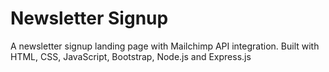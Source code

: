 # Newsletter Signup
A newsletter signup landing page with Mailchimp API integration. Built with HTML, CSS, JavaScript, Bootstrap, Node.js and Express.js